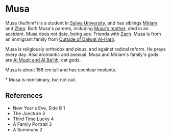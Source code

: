 # Musa
Musa (he/him*) is a student in [Salwa University](Location/Salwa%20University.md), and has siblings [Miriam](Person/Miriam.md) and [Zhen](Person/Zhen.md). Both Musa's parents, including [Musa's mother](Person/Musas%20mother.md), died in an accident. Musa does not date, being ace. Friends with [Zach](Person/Zach.md). Musa is from an immigrant family from [Outside of Dalwat Al-Harir](Location/Outside%20of%20Dalwat%20Al-Harir.md).

Musa is religiously orthodox and pious, and against radical reform. He prays every day. Also aromantic and asexual. Musa and Miriam's family's gods are [Al Muqit and Al Ba'ith](Religion/Al%20Muqit%20and%20Al%20Baith.md), cat gods.

Musa is about 188 cm tall and has cochlear implants.

\* Musa is non-binary, but not out.

## References
- New Year's Eve, Side B 1
- The Juncture 3
- Third Time Lucky 4
- A Family Portrait 3
- A Summons 2
